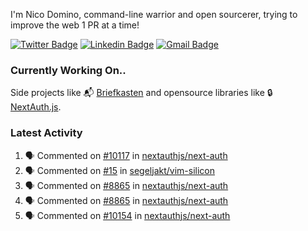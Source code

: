 
I'm Nico Domino, command-line warrior and open sourcerer, trying to improve the web 1 PR at a time!

[![Twitter Badge](https://img.shields.io/badge/-@ndom91-1ca0f1?style=flat-square&labelColor=1ca0f1&logo=twitter&logoColor=white&link=https://twitter.com/ndom91)](https://twitter.com/ndom91) [![Linkedin Badge](https://img.shields.io/badge/-ndom91-blue?style=flat-square&logo=Linkedin&logoColor=white&link=https://www.linkedin.com/in/ndom91/)](https://www.linkedin.com/in/ndom91/) [![Gmail Badge](https://img.shields.io/badge/-yo@ndo.dev-c14438?style=flat-square&logo=mail.ru&logoColor=white&link=mailto:yo@ndo.dev)](mailto:yo@ndo.dev)

### Currently Working On..

Side projects like 📬 [Briefkasten](https://briefkastenhq.com) and opensource libraries like 🔒 [NextAuth.js](https://github.com/nextauthjs/next-auth).

<!--START_SECTION_PROFILE_VIEWS:readme-info-->
<!--END_SECTION_PROFILE_VIEWS:readme-info-->

<!--START_SECTION_DAILY_COMMIT:readme-info-->
<!--END_SECTION_DAILY_COMMIT:readme-info-->

<!--START_SECTION_WEEKLY_COMMIT:readme-info-->
<!--END_SECTION_WEEKLY_COMMIT:readme-info-->

### Latest Activity

<!--START_SECTION:activity-->
1. 🗣 Commented on [#10117](https://github.com/nextauthjs/next-auth/pull/10117#issuecomment-1971198103) in [nextauthjs/next-auth](https://github.com/nextauthjs/next-auth)
2. 🗣 Commented on [#15](https://github.com/segeljakt/vim-silicon/issues/15#issuecomment-1971184474) in [segeljakt/vim-silicon](https://github.com/segeljakt/vim-silicon)
3. 🗣 Commented on [#8865](https://github.com/nextauthjs/next-auth/pull/8865#issuecomment-1971150810) in [nextauthjs/next-auth](https://github.com/nextauthjs/next-auth)
4. 🗣 Commented on [#8865](https://github.com/nextauthjs/next-auth/pull/8865#issuecomment-1971143608) in [nextauthjs/next-auth](https://github.com/nextauthjs/next-auth)
5. 🗣 Commented on [#10154](https://github.com/nextauthjs/next-auth/pull/10154#issuecomment-1970973678) in [nextauthjs/next-auth](https://github.com/nextauthjs/next-auth)
<!--END_SECTION:activity-->
